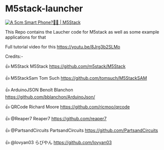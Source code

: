 # M5stack-launcher
[![ A 5cm Smart Phone?🤔😱 | M5Stack ](https://img.youtube.com/vi/8Jrg3b2SLMo/0.jpg)](https://www.youtube.com/watch?v=8Jrg3b2SLMo)

This Repo contains the Laucher code for M5stack as well as some example applications for that

Full tutorial video for this
https://youtu.be/8Jrg3b2SLMo


Credits:-
			
👍	M5Stack	M5Stack	https://github.com/m5stack/M5Stack

👍	M5StackSam	Tom Such	https://github.com/tomsuch/M5StackSAM

👍	ArduinoJSON	Benoît Blanchon	https://github.com/bblanchon/ArduinoJson/

👍	QRCode	Richard Moore	https://github.com/ricmoo/qrcode

👍	@Reaper7	Reaper7	https://github.com/reaper7

👍	@PartsandCircuits	PartsandCircuits	https://github.com/PartsandCircuits

👍	@lovyan03	らびやん	https://github.com/lovyan03
